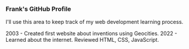 ### Frank's GitHub Profile

I'll use this area to keep track of my web development learning process.

2003 - Created first website about inventions using Geocities.
2022 - Learned about the internet. Reviewed HTML, CSS, JavaScript. 
